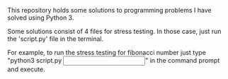This repository holds some solutions to programming problems I have solved using Python 3.

Some solutions consist of 4 files for stress testing. In those case, just run the 'script.py' file in the terminal.

For example, to run the stress testing for fibonacci number just type "python3 script.py <input number>" in the command prompt and execute.
